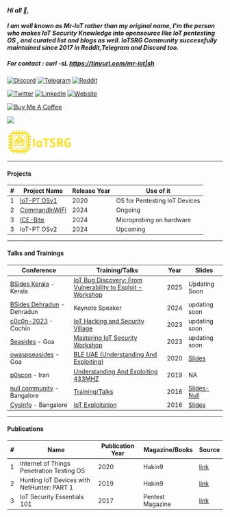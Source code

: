 #### ***Hi all 👋,***
#### ***I am well known as Mr-IoT rather than my original name, I'm the person who makes IoT Security Knowledge into opensource like IoT pentesting OS , and curated list and blogs as well. IoTSRG Community successfully maintained since 2017 in Reddit,Telegram and Discord too.***

##### For contact : curl -sL https://tinyurl.com/mr-iot|sh 



[![Discord](https://img.shields.io/badge/Discord-5865F2?style=for-the-badge&logo=discord&logoColor=white)](https://discord.gg/WRPePTBS2Q) [![Telegram](https://img.shields.io/badge/Telegram-2CA5E0?style=for-the-badge&logo=telegram&logoColor=white)](https://t.co/PyzNrnQVSM) [![Reddit](https://img.shields.io/badge/Reddit-FF4500?style=for-the-badge&logo=reddit&logoColor=white)](https://t.co/NPkAl8bPB3) 

[![Twitter](https://img.shields.io/badge/Twitter-1DA1F2?style=for-the-badge&logo=twitter&logoColor=white)](https://twitter.com/v33riot) [![LinkedIn](https://img.shields.io/badge/LinkedIn-0077B5?style=for-the-badge&logo=linkedin&logoColor=white)](https://www.linkedin.com/in/veeraiot/)  [![Website](https://img.shields.io/badge/website-000000?style=for-the-badge&logo=About.me&logoColor=white)](https://mr-iot.blog/)

<a href="https://www.buymeacoffee.com/v33ru" target="_blank"><img src="https://bmc-cdn.nyc3.digitaloceanspaces.com/BMC-button-images/custom_images/orange_img.png" alt="Buy Me A Coffee" style="height: auto !important;width: auto !important;" ></a>

![](https://komarev.com/ghpvc/?username=v33ru)

<a href="https://www.iotsrg.org/">
  <img src="Gold-IoTSRG.png" alt="IoTSRG Logo" width="150" />
</a>


--------------------------------------------------------------------------------------------------------------------------

#### Projects 
|#| Project Name | Release Year | Use of it |
|---|---|---|---|
|1| [IoT-PT OSv1](https://github.com/IoT-PTv/IoT-PT) | 2020 | OS for Pentesting IoT Devices |
|2| [CommandInWiFi](https://github.com/V33RU/CommandInWiFi) | 2024| Ongoing |
|3| [ICE-Bite](https://github.com/IoTSecurity101/ICEBite) | 2024 | Microprobing on hardware |
|3| IoT-PT OSv2 | 2024 | Upcoming |


------------------------------------------------------------------------------------------------------------------------------

#### Talks and Trainings 
| Conference | Training/Talks | Year | Slides | 
|---|---|---|---|
| [BSides Kerala](https://bsideskerala.in/speakers/2025/veerababu-penugonda-(Mr-IoT)/) - Kerala | [IoT Bug Discovery: From Vulnerability to Exploit - Workshop](https://bsideskerala.in/speakers/2025/veerababu-penugonda-(Mr-IoT)/) | 2025 | Updating Soon |
| [BSides Dehradun](https://bsidesdehradun.com/speakers) - Dehradun | Keynote Speaker | 2024 | updating soon |
| [c0c0n-2023](https://seasides.net/) - Cochin | [IoT Hacking and Security Village](https://india.c0c0n.org/2023/IoT-Hacking-and-Security-Village) | 2023 | updating soon |
| [Seasides](https://seasides.net/) - Goa | [Mastering IoT Security Workshop](https://seasides.net/mastering-iot-security-workshop/) | 2023 | updating soon |
| [owaspseasides](https://www.owaspseasides.com/) - Goa | [BLE UAE (Understanding And Exploiting)](https://www.owaspseasides.com/sessions/ble_uae/) | 2020 | [Slides](https://github.com/IoTSecurity101/BLE-UAE) |
| [p0scon](https://www.poscon.ir) - Iran | [Understanding And Exploiting 433MHZ](https://www.poscon.ir/2019/) | 2019 | NA |
| [null community](null.community) - Bangalore | [Training/Talks](https://null.community/profile/3556-veerababu-mr-iot) | 2016 | [Slides-Null](https://github.com/v33ru/my-slides) |
| [Cysinfo](https://cysinfo.com/) - Bangalore | [IoT Exploitation](https://cysinfo.com/8th-meetup-iot-exploitation/) | 2016 | [Slides](https://cysinfo.com/8th-meetup-iot-exploitation/) |



----------------------------------------------------------------------------------------------------------------------------

#### Publications
|#| Name | Publication Year | Magazine/Books | Source |
|---|---|---|---|---|
|1| Internet of Things Penetration Testing OS | 2020 | Hakin9 | [link](https://hakin9.org/product/android-applications-and-security/) |
|2| Hunting IoT Devices with NetHunter:  PART 1 | 2019 | Hakin9 | [link](https://hakin9.org/product/practical-devops/) |
|3| IoT Security Essentials 101 | 2017 | Pentest Magazine | [link](https://pentestmag.com/download/pentest-security-things/) |
